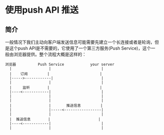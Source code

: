 # 使用push API 推送
## 简介
一般情况下我们主动向客户端发送信息可能需要先建立一个长连接或者是轮询，但是这个push API是不需要的，它使用了一个第三方服务(Push Service)，这个一般由浏览器提供。整个流程大概是这样的：      
```
浏览器          Push Service            your server
  |                 |                       |
  |    订阅         |                       |
  |----->------------|                      |
  |                 |                       |
  |     监听        |                       |
  |----<------------|                       |
  |                 |                       |
  |                 |                       |
  |                 |       推送信息         |
  |                 |-----<-----------------|
  |                 |                       |
  |  推送信息        |                      |
  |----<------------|                       |
  |                 |                       |
```

